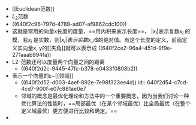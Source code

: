 - [[Euclidean范数]]
- $L_2$范数
- ((640f2c96-797d-4789-ad07-af9862cdc100))
- 这就是常用的向量x长度的度量，==用内积来表示长度==， $|x_i|$表示复数$x_i$ 的模，若$x_i$ 是实数，则$|x_i|表示实数$x_i$的绝对值。有这个长度的定义，前面定义实向量x, y的[[夹角]]就可以表示成
  ((640f2ce2-96a4-451d-9f9e-271aaab994fa))
- L2-范数还可以度量两个向量之间的距离
	- ((640f2d2c-9445-47fc-b378-e0433f0808b2))
- 表示一个向量的$\varepsilon-$[[领域]]
	- ((640f2d52-d003-4aef-892e-7e98f323ee4d))
	  id:: 640f2d54-c7cd-4cd7-900f-e07c881ae0e7
	- 邻域的概念是最优化理论和方法中的一个重要概念，因为当我们讨论一种优化算法的性能时，==局部最优（在某个邻域最优）比全局最优（在整个定义域最优）更方便进行比较和确定。==
-